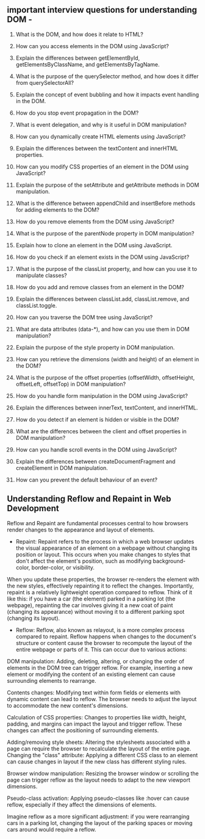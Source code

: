 ## important interview questions for understanding DOM -

1. What is the DOM, and how does it relate to HTML?

2. How can you access elements in the DOM using JavaScript?
3. Explain the differences between getElementById, getElementsByClassName, and getElementsByTagName.
4. What is the purpose of the querySelector method, and how does it differ from querySelectorAll?
5. Explain the concept of event bubbling and how it impacts event handling in the DOM.
6. How do you stop event propagation in the DOM?
7. What is event delegation, and why is it useful in DOM manipulation?
8. How can you dynamically create HTML elements using JavaScript?
9. Explain the differences between the textContent and innerHTML properties.
10. How can you modify CSS properties of an element in the DOM using JavaScript?
11. Explain the purpose of the setAttribute and getAttribute methods in DOM manipulation.
12. What is the difference between appendChild and insertBefore methods for adding elements to the DOM?
13. How do you remove elements from the DOM using JavaScript?
14. What is the purpose of the parentNode property in DOM manipulation?
15. Explain how to clone an element in the DOM using JavaScript.
16. How do you check if an element exists in the DOM using JavaScript?
17. What is the purpose of the classList property, and how can you use it to manipulate classes?
18. How do you add and remove classes from an element in the DOM?
19. Explain the differences between classList.add, classList.remove, and classList.toggle.
20. How can you traverse the DOM tree using JavaScript?
21. What are data attributes (data-*), and how can you use them in DOM manipulation?
22. Explain the purpose of the style property in DOM manipulation.
23. How can you retrieve the dimensions (width and height) of an element in the DOM?
24. What is the purpose of the offset properties (offsetWidth, offsetHeight, offsetLeft, offsetTop) in DOM manipulation?
25. How do you handle form manipulation in the DOM using JavaScript?
26. Explain the differences between innerText, textContent, and innerHTML.
27. How do you detect if an element is hidden or visible in the DOM?
28. What are the differences between the client and offset properties in DOM manipulation?
29. How can you handle scroll events in the DOM using JavaScript?
30. Explain the differences between createDocumentFragment and createElement in DOM manipulation.
31. How can you prevent the default behaviour of an event?



## Understanding Reflow and Repaint in Web Development

Reflow and Repaint are fundamental processes central to how browsers render changes to the appearance and layout of elements.

- Repaint:
Repaint refers to the process in which a web browser updates the visual appearance of an element on a webpage without changing its position or layout. This occurs when you make changes to styles that don't affect the element's position, such as modifying background-color, border-color, or visibility.

 When you update these properties, the browser re-renders the element with the new styles, effectively repainting it to reflect the changes. Importantly, repaint is a relatively lightweight operation compared to reflow.
Think of it like this: if you have a car (the element) parked in a parking lot (the webpage), repainting the car involves giving it a new coat of paint (changing its appearance) without moving it to a different parking spot (changing its layout).

- Reflow:
Reflow, also known as relayout, is a more complex process compared to repaint. Reflow happens when changes to the document's structure or content cause the browser to recompute the layout of the entire webpage or parts of it. This can occur due to various actions:

DOM manipulation: Adding, deleting, altering, or changing the order of elements in the DOM tree can trigger reflow. For example, inserting a new element or modifying the content of an existing element can cause surrounding elements to rearrange.

Contents changes: Modifying text within form fields or elements with dynamic content can lead to reflow. The browser needs to adjust the layout to accommodate the new content's dimensions.

Calculation of CSS properties: Changes to properties like width, height, padding, and margins can impact the layout and trigger reflow. These changes can affect the positioning of surrounding elements.

Adding/removing style sheets: Altering the stylesheets associated with a page can require the browser to recalculate the layout of the entire page.
Changing the "class" attribute: Applying a different CSS class to an element can cause changes in layout if the new class has different styling rules.

Browser window manipulation: Resizing the browser window or scrolling the page can trigger reflow as the layout needs to adapt to the new viewport dimensions.

Pseudo-class activation: Applying pseudo-classes like :hover can cause reflow, especially if they affect the dimensions of elements.

Imagine reflow as a more significant adjustment: if you were rearranging cars in a parking lot, changing the layout of the parking spaces or moving cars around would require a reflow.